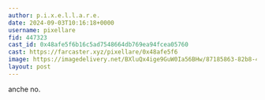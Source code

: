 ```yaml
---
author: p.i.x.e.l.l.a.r.e.
date: 2024-09-03T10:16:18+0000
username: pixellare
fid: 447323
cast_id: 0x48afe5f6b16c5ad7548664db769ea94fcea05760
cast: https://farcaster.xyz/pixellare/0x48afe5f6
image: https://imagedelivery.net/BXluQx4ige9GuW0Ia56BHw/87185863-82b8-4a78-5f5b-2e16fdc4ac00/original
layout: post
---
```


anche no.

<img src='https://imagedelivery.net/BXluQx4ige9GuW0Ia56BHw/87185863-82b8-4a78-5f5b-2e16fdc4ac00/original' alt='' referrerpolicy='no-referrer'/>
